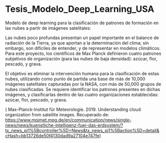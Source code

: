 # Tesis_Modelo_Deep_Learning_USA
Modelo de deep learning para la clasificación de patrones de formación en las nubes a partir de imágenes satelitales:

Las nubes poco profundas presentan un papel importante en el balance de radiación de la Tierra, ya que aportan a la determinación del clima; sin embargo, son difíciles de entender, y de representar en modelos climáticos. Para este proyecto, los científicos de Max Planck definieron cuatro patrones subjetivos de organización (para las nubes de baja densidad): azúcar, flor, pescado, y grava.

El objetivo es eliminar la intervención humana para la clasificación de estas nubes, utilizando como punto de partida una base de más de 10,000 imágenes satelitales capturadas por la NASA, con más de 50,000 grupos de nubes clasificadas. Se requiere identificar los patrones presentes en dichas imágenes, y clasificarlas dentro de las cuatro organizaciones establecidas: azúcar, flor, pescado, y grava.

( Max-Planck-Institut für Meteorologie. 2019. Understanding cloud organization from satellite images. Recuperado de: https://www.mpimet.mpg.de/en/communication/news/single-news/news/kuenstliche-intelligenz-fuer-das-erdsystem/?tx_news_pi1%5Bcontroller%5D=News&tx_news_pi1%5Baction%5D=detail&cHash=bb13726de50f4130dad9a27104e747fe)
